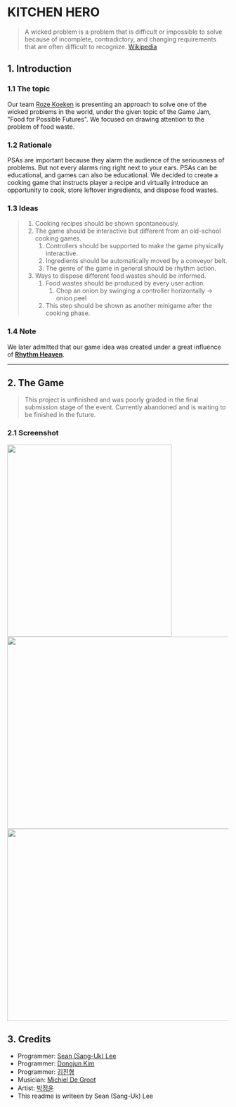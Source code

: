 # KITCHEN HERO
> A wicked problem is a problem that is difficult or impossible to solve because of incomplete, contradictory, and changing requirements that are often difficult to recognize. [Wikipedia](https://en.wikipedia.org/wiki/Wicked_problem)

## 1. Introduction
### 1.1 The topic
Our team [Roze Koeken](https://www.facebook.com/rozekoekenGGJ2019/) is presenting an approach to solve one of the wicked problems in the world, under the given topic of the Game Jam, "Food for Possible Futures". We focused on drawing attention to the problem of food waste.

### 1.2 Rationale
PSAs are important because they alarm the audience of the seriousness of problems. But not every alarms ring right next to your ears. PSAs can be educational, and games can also be educational. We decided to create a cooking game that instructs player a recipe and virtually introduce an opportunity to cook, store leftover ingredients, and dispose food wastes.

### 1.3 Ideas
> 1. Cooking recipes should be shown spontaneously.
> 2. The game should be interactive but different from an old-school cooking games.
>     1. Controllers should be supported to make the game physically interactive.
>     2. Ingredients should be automatically moved by a conveyor belt.
>     3. The genre of the game in general should be rhythm action.
> 3. Ways to dispose different food wastes should be informed.
>     1. Food wastes should be produced by every user action.
>         1. Chop an onion by swinging a controller horizontally -> onion peel
>     2. This step should be shown as another minigame after the cooking phase.

### 1.4 Note
We later admitted that our game idea was created under a great influence of [**Rhythm Heaven**](https://en.wikipedia.org/wiki/Rhythm_Heaven).

<hr/>

## 2. The Game

> This project is unfinished and was poorly graded in the final submission stage of the event.
Currently abandoned and is waiting to be finished in the future.

### 2.1 Screenshot
<img src="https://i.imgur.com/ntxbTyf.png" width="374.3px" height="437px" title="" alt=""></img><br/>
<img src="https://media.giphy.com/media/KbTQEVj6jTB5b9yJ47/giphy.gif" width="700px" height="437px" title="" alt=""></img><br/>
<img src="https://media.giphy.com/media/XHAo0cJPJ9enK9UDyb/giphy.gif" width="700px" height="437px" title="" alt=""></img><br/>

## 3. Credits
* Programmer: [Sean (Sang-Uk) Lee](https://github.com/sean-sanguk-lee)
* Programmer: [Dongjun Kim](https://www.facebook.com/profile.php?id=100009739864418)
* Programmer: [김진형](https://www.facebook.com/profile.php?id=100013656583498)
* Musician: [Michiel De Groot](https://www.facebook.com/profile.php?id=100008298185504)
* Artist: [박정윤](https://www.facebook.com/profile.php?id=100004908069959)
* This readme is writeen by Sean (Sang-Uk) Lee
